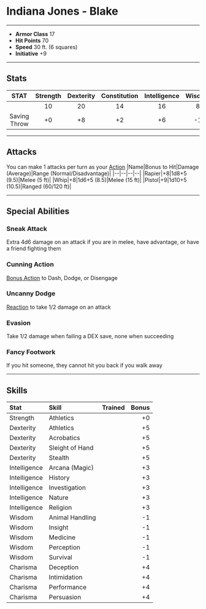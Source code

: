 # Indiana Jones - Blake
___
- **Armor Class** 17
- **Hit Points** 70 
- **Speed** 30 ft. (6 squares)
- **Initiative** +9
___
## Stats
|STAT|Strength|Dexterity|Constitution|Intelligence|Wisdom|Charisma|
|:---:|:---:|:---:|:---:|:---:|:---:|:---:|
||10|20|14|16|8|18|
|Saving Throw|+0|+8|+2|+6|-1|+4|
___
## Attacks
You can make 1 attacks per turn as your [Action](./../README.md#action)
|Name|Bonus to Hit|Damage (Average)|Range (Normal/Disadvantage)|
|--|--|--|--|
|Rapier|+8|1d8+5 (9.5)|Melee (5 ft)|
|Whip|+8|1d6+5 (8.5)|Melee (15 ft)|
|Pistol|+9|1d10+5 (10.5)|Ranged (60/120 ft)|
___
## Special Abilities
### Sneak Attack
Extra 4d6 damage on an attack if you are in melee, have advantage, or have a friend fighting them 
### Cunning Action
[Bonus Action](./../README.md#bonus-action) to Dash, Dodge, or Disengage
### Uncanny Dodge
[Reaction](./../README.md#reaction) to take 1/2 damage on an attack
### Evasion 
Take 1/2 damage when failing a DEX save, none when succeeding 
### Fancy Footwork 
If you hit someone, they cannot hit you back if you walk away 
___
## Skills
|Stat|Skill|Trained|Bonus|
|:--|:--|--|--:|
|Strength|Athletics||+0|
|Dexterity|Athletics||+5|
|Dexterity|Acrobatics||+5|
|Dexterity|Sleight of Hand||+5|
|Dexterity|Stealth||+5|
|Intelligence|Arcana (Magic)||+3|
|Intelligence|History||+3|
|Intelligence|Investigation||+3|
|Intelligence|Nature||+3|
|Intelligence|Religion||+3|
|Wisdom|Animal Handling||-1|
|Wisdom|Insight||-1|
|Wisdom|Medicine||-1|
|Wisdom|Perception||-1|
|Wisdom|Survival||-1|
|Charisma|Deception||+4|
|Charisma|Intimidation||+4|
|Charisma|Performance||+4|
|Charisma|Persuasion||+4|